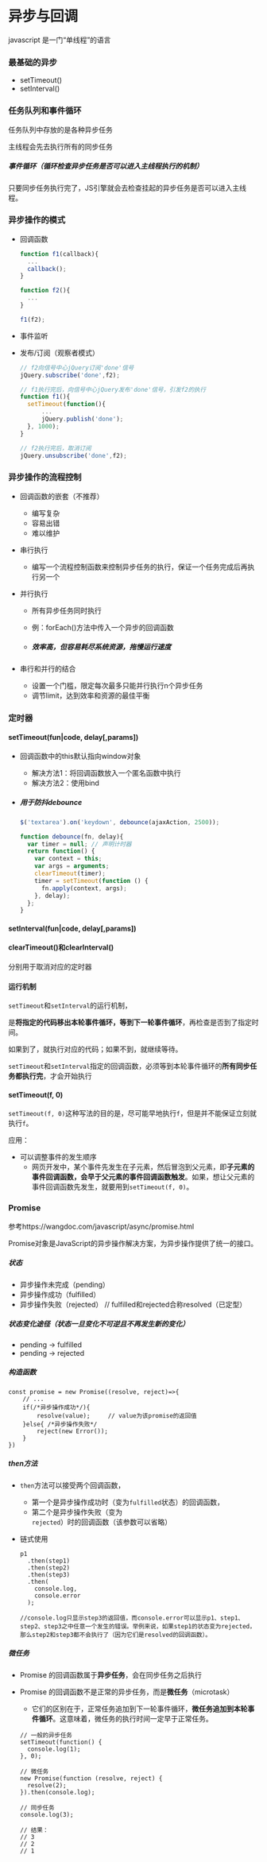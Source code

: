 # 异步与回调



javascript 是一门“单线程”的语言

### 最基础的异步

- setTimeout()
- setInterval()



### 任务队列和事件循环

任务队列中存放的是各种异步任务

主线程会先去执行所有的同步任务



##### 事件循环（循环检查异步任务是否可以进入主线程执行的机制）

只要同步任务执行完了，JS引擎就会去检查挂起的异步任务是否可以进入主线程。





### 异步操作的模式

- 回调函数

  ```javascript
  function f1(callback){
  	...
  	callback();
  }
  
  function f2(){
  	...
  }
  
  f1(f2);
  ```

- 事件监听

- 发布/订阅（观察者模式）

  ```javascript
  // f2向信号中心jQuery订阅'done'信号
  jQuery.subscribe('done',f2);
  
  // f1执行完后，向信号中心jQuery发布'done'信号，引发f2的执行
  function f1(){
  	setTimeout(function(){
  		...
  		jQuery.publish('done');
  	}, 1000);
  }
  
  // f2执行完后，取消订阅
  jQuery.unsubscribe('done',f2);
  ```



### 异步操作的流程控制

- 回调函数的嵌套（不推荐）

  - 编写复杂
  - 容易出错
  - 难以维护

- 串行执行

  - 编写一个流程控制函数来控制异步任务的执行，保证一个任务完成后再执行另一个

- 并行执行

  - 所有异步任务同时执行

  - 例：forEach()方法中传入一个异步的回调函数

  - ##### 效率高，但容易耗尽系统资源，拖慢运行速度

- 串行和并行的结合

  - 设置一个门槛，限定每次最多只能并行执行n个异步任务
  - 调节limit，达到效率和资源的最佳平衡



### 定时器

#### setTimeout(fun|code, delay[,params])

- 回调函数中的this默认指向window对象

  - 解决方法1：将回调函数放入一个匿名函数中执行
  - 解决方法2：使用bind

- ##### 用于防抖debounce

  ```javascript
  $('textarea').on('keydown', debounce(ajaxAction, 2500));
  
  function debounce(fn, delay){
    var timer = null; // 声明计时器
    return function() {
      var context = this;
      var args = arguments;
      clearTimeout(timer);
      timer = setTimeout(function () {
        fn.apply(context, args);
      }, delay);
    };
  }
  ```

  

#### setInterval(fun|code, delay[,params])



#### clearTimeout()和clearInterval()

分别用于取消对应的定时器



#### 运行机制

`setTimeout`和`setInterval`的运行机制，

是**将指定的代码移出本轮事件循环，等到下一轮事件循环**，再检查是否到了指定时间。

如果到了，就执行对应的代码；如果不到，就继续等待。



`setTimeout`和`setInterval`指定的回调函数，必须等到本轮事件循环的**所有同步任务都执行完**，才会开始执行



#### setTimeout(f, 0)

`setTimeout(f, 0)`这种写法的目的是，尽可能早地执行`f`，但是并不能保证立刻就执行`f`。

应用：

- 可以调整事件的发生顺序
  - 网页开发中，某个事件先发生在子元素，然后冒泡到父元素，即**子元素的事件回调函数，会早于父元素的事件回调函数触发**。如果，想让父元素的事件回调函数先发生，就要用到`setTimeout(f, 0)`。







### Promise

参考https://wangdoc.com/javascript/async/promise.html

Promise对象是JavaScript的异步操作解决方案，为异步操作提供了统一的接口。

##### 状态

- 异步操作未完成（pending）
- 异步操作成功（fulfilled）
- 异步操作失败（rejected）      // fulfilled和rejected合称resolved（已定型）

##### 状态变化途径（状态一旦变化不可逆且不再发生新的变化）

- pending -> fulfilled
- pending -> rejected



##### 构造函数

```
const promise = new Promise((resolve, reject)=>{
	// ...
	if(/*异步操作成功*/){
		resolve(value);		// value为该promise的返回值
	}else{ /*异步操作失败*/
		reject(new Error());
	}
})
```



##### then方法

- `then`方法可以接受两个回调函数，
  - 第一个是异步操作成功时（变为`fulfilled`状态）的回调函数，
  - 第二个是异步操作失败（变为`rejected`）时的回调函数（该参数可以省略）

- 链式使用

  ```
  p1
    .then(step1)
    .then(step2)
    .then(step3)
    .then(
      console.log,
      console.error
    );
    
  //console.log只显示step3的返回值，而console.error可以显示p1、step1、step2、step3之中任意一个发生的错误。举例来说，如果step1的状态变为rejected，那么step2和step3都不会执行了（因为它们是resolved的回调函数）。
  ```



##### 微任务

- Promise 的回调函数属于**异步任务**，会在同步任务之后执行

- Promise 的回调函数不是正常的异步任务，而是**微任务**（microtask）

  - 它们的区别在于，正常任务追加到下一轮事件循环，**微任务追加到本轮事件循环**。这意味着，微任务的执行时间一定早于正常任务。

  ```
  // 一般的异步任务
  setTimeout(function() {
    console.log(1);
  }, 0);
  
  // 微任务
  new Promise(function (resolve, reject) {
    resolve(2);
  }).then(console.log);
  
  // 同步任务
  console.log(3);
  
  // 结果：
  // 3
  // 2
  // 1
  ```

  